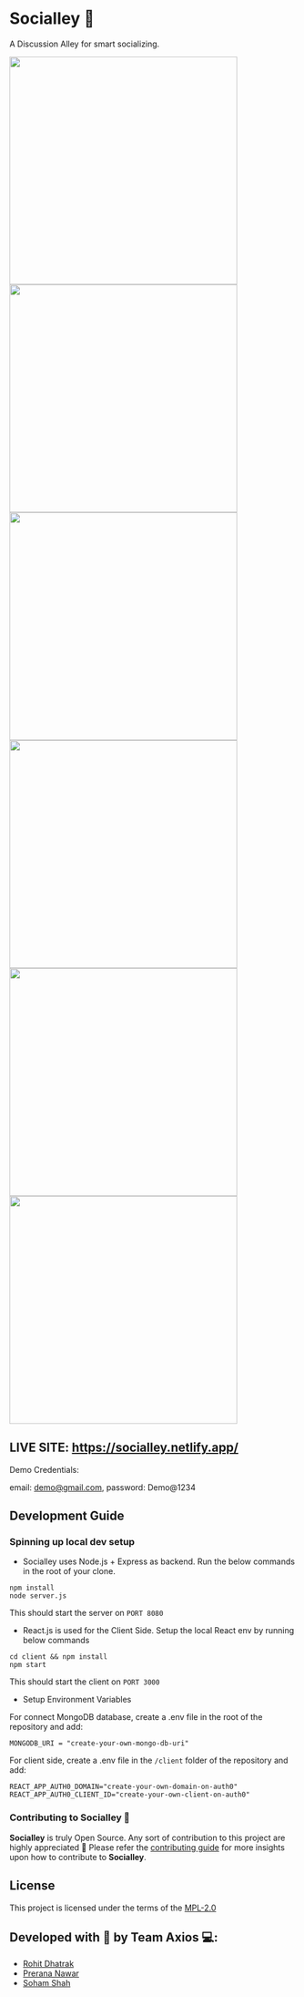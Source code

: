 # Socialley 💬

A Discussion Alley for smart socializing.


<img src="https://user-images.githubusercontent.com/57338980/116833363-53126e80-abd6-11eb-89e8-6b04ec1ba7d1.png" height="400">
<img src="https://user-images.githubusercontent.com/57338980/116833371-5c034000-abd6-11eb-9749-633f3c274ffa.png" height="400">
<img src="https://user-images.githubusercontent.com/57338980/116833375-60c7f400-abd6-11eb-806a-9128ff991dda.png" height="400">
<img src="https://user-images.githubusercontent.com/57338980/116833376-632a4e00-abd6-11eb-87e6-9ba4414a5d10.png" height="400">
<img src="https://user-images.githubusercontent.com/57338980/116833383-658ca800-abd6-11eb-805e-f94857520f27.png" height="400">
<img src="https://user-images.githubusercontent.com/57338980/116833387-67566b80-abd6-11eb-9657-02aefa779e92.png" height="400">

## LIVE SITE: https://socialley.netlify.app/
Demo Credentials: 

email: demo@gmail.com, 
password: Demo@1234

## Development Guide

### Spinning up local dev setup

- Socialley uses Node.js + Express as backend. Run the below commands in the root of your clone.
```
npm install
node server.js
```
This should start the server on `PORT 8080`

- React.js is used for the Client Side. Setup the local React env by running below commands

```
cd client && npm install
npm start
```
This should start the client on `PORT 3000`

- Setup Environment Variables

For connect MongoDB database, create a .env file in the root of the repository and add:
```
MONGODB_URI = "create-your-own-mongo-db-uri"
```

For client side, create a .env file in the `/client` folder of the repository and add:
```
REACT_APP_AUTH0_DOMAIN="create-your-own-domain-on-auth0"
REACT_APP_AUTH0_CLIENT_ID="create-your-own-client-on-auth0"
```

### **Contributing to Socialley** 🚀
**Socialley** is truly Open Source. Any sort of contribution to this project are highly appreciated 💖 Please refer the [contributing guide](./CONTRIBUTING.md) for more insights upon how to contribute to **Socialley**.

## **License** 

This project is licensed under the terms of the
[MPL-2.0](/LICENSE)

## Developed with 💖 by **Team Axios** 💻:
* [Rohit Dhatrak](https://github.com/RohitDhatrak)
* [Prerana Nawar](https://github.com/prerana1821)
* [Soham Shah](https://github.com/sohamsshah)

